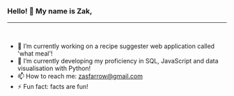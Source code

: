 ### Hello! 👋 My name is Zak,

***
<br>

- 🔭 I’m currently working on a recipe suggester web application called 'what meal'!
- 🌱 I’m currently developing my proficiency in SQL, JavaScript and data visualisation with Python!
- 📫 How to reach me: zasfarrow@gmail.com
- ⚡ Fun fact: facts are fun!
